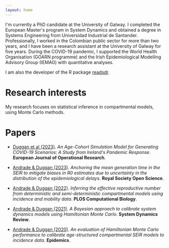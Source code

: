 ```yaml
---
layout: home
---
```


I'm currently a PhD candidate at the University of Galway. I completed the European Master's program in System Dynamics and obtained a degree in Systems Engineering from Universidad Industrial de Santander. Professionally, I worked in the Colombian public sector for more than two years, and I have been a research assistant at the University of Galway for five years. During the COVID-19 pandemic, I supported the World Health Organisation (GOARN programme) and the Irish Epidemiological Modelling Advisory Group (IEMAG) with quantitative analyses.

I am also the developer of the R package [readsdr](https://github.com/jandraor/readsdr).

# Research interests

My research focuses on statistical inference in compartmental models, using Monte Carlo methods.

# Papers

- [Duggan et al (2023)](https://doi.org/10.1016/j.ejor.2023.08.011).  *An Age-Cohort Simulation Model for Generating COVID-19 Scenarios: 
  A Study from Ireland's Pandemic Response*. **European Journal of Operational Research**.

- [Andrade & Duggan (2023)](https://doi.org/10.1098/rsos.230515).  *Anchoring the mean generation time in the SEIR to mitigate biases in  R0 estimates due to uncertainty in the distribution of the  epidemiological delays*. **Royal Society Open Science**.- [Andrade & Duggan  (2022)](https://doi.org/10.1371/journal.pcbi.1010206). *Inferring the  effective reproductive number from deterministic and  semi-deterministic compartmental models using incidence and mobility  data*. **PLOS Computational Biology**.- [Andrade & Duggan (2021)](https://doi.org/10.1002/sdr.1693). *A  Bayesian approach to calibrate system dynamics models using  Hamiltonian Monte Carlo*. **System Dynamics Review**.- [Andrade & Duggan  (2020)](https://doi.org/10.1016/j.epidem.2020.100415). *An evaluation  of Hamiltonian Monte Carlo performance to calibrate age-structured  compartmental SEIR models to incidence data*. **Epidemics**.